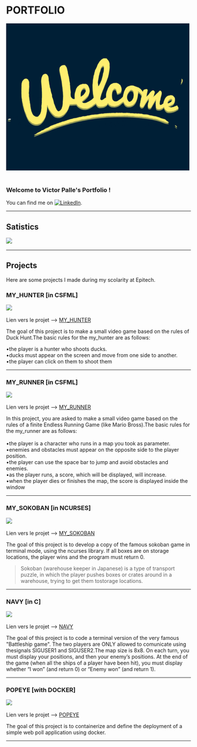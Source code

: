 # PORTFOLIO

<kbd>
<img
src="welcome.gif"
raw=true
alt="screenshoot"
width="500"
height="400"
/>
</kbd>
<br><br>

### Welcome to Victor Palle's Portfolio !

You can find me on [![LinkedIn][2.2]][2].



[2.2]: https://raw.githubusercontent.com/MartinHeinz/MartinHeinz/master/linkedin-3-16.png (LinkedIn icon without padding)


[2]: https://www.linkedin.com/in/victor-palle-974266207/

---

## Satistics

<img src="https://github-readme-stats.vercel.app/api/top-langs/?username=victorpalle&theme=tokyonight&show_icons=true&border_radius=30%&layout=compact"/>

---

## Projects


Here are some projects I made during my scolarity at Epitech.


### MY_HUNTER [in CSFML]

![](https://img.shields.io/badge/Linux-CSFML-informational?style=flat&logo=<LOGO_NAME>&logoColor=white&color=2bbc8a)

  Lien vers le projet --> [MY_HUNTER](./MY_HUNTER)

The goal of this project is to make a small video game based on the rules of Duck Hunt.The basic rules for the my_hunter are as follows:

  •the player is a hunter who shoots ducks. <br>
  •ducks must appear on the screen and move from one side to another. <br>
  •the player can click on them to shoot them <br>

***

### MY_RUNNER [in CSFML]

![](https://img.shields.io/badge/Linux-CSFML-informational?style=flat&logo=<LOGO_NAME>&logoColor=white&color=2bbc8a)

  Lien vers le projet --> [MY_RUNNER](./MY_RUNNER)

In this project, you are asked to make a small video game based on the rules of a finite Endless Running Game (like Mario Bross).The basic rules for the my_runner are as follows:<br><br>
•the player is a character who runs in a map you took as parameter. <br>
•enemies and obstacles must appear on the opposite side to the player position. <br>
•the player can use the space bar to jump and avoid obstacles and enemies. <br>
•as the player runs, a score, which will be displayed, will increase.<br>
•when the player dies or finishes the map, the score is displayed inside the window<br>

***
### MY_SOKOBAN [in NCURSES]

![](https://img.shields.io/badge/Linux-NCURSES-informational?style=flat&logo=<LOGO_NAME>&logoColor=white&color=2bbc8a)

  Lien vers le projet --> [MY_SOKOBAN](./MY_SOKOBAN)

The goal of this project is to develop a copy of the famous sokoban game in terminal mode, using the ncurses library. If all boxes are on storage locations, the player wins and the program must return 0.

>Sokoban (warehouse keeper in Japanese) is a type of transport puzzle, in which the player pushes boxes or crates around in a warehouse, trying to get them tostorage locations.

***

### NAVY [in C]

![](https://img.shields.io/badge/Linux-C-informational?style=flat&logo=<LOGO_NAME>&logoColor=white&color=2bbc8a)

  Lien vers le projet --> [NAVY](./NAVY)

  The goal of this project is to code a terminal version of the very famous "Battleship game". The two players are ONLY allowed to comunicate using thesignals SIGUSER1 and SIGUSER2.The map size is 8x8. On each turn, you must display your positions, and then your enemy’s positions. At the end of the game (when all the ships of a player have been hit), you must display whether “I won” (and return 0) or “Enemy won” (and return 1).


***

### POPEYE [with DOCKER]

![](https://img.shields.io/badge/Linux-Docker-informational?style=flat&logo=<LOGO_NAME>&logoColor=white&color=2bbc8a)

  Lien vers le projet --> [POPEYE](./POPEYE)

The goal of this project is to containerize and define the deployment of a simple web poll application using docker.

***
